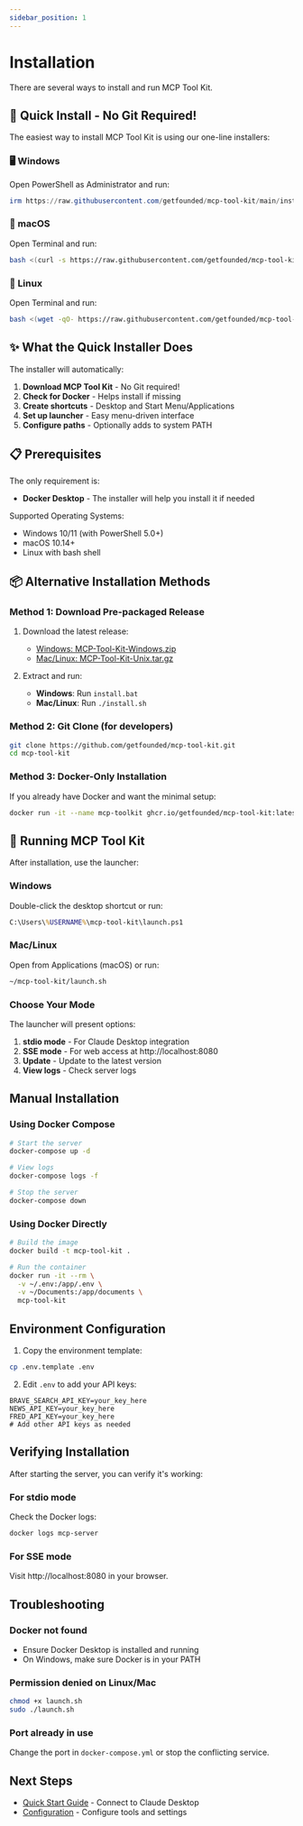 ```yaml
---
sidebar_position: 1
---
```


# Installation

There are several ways to install and run MCP Tool Kit.

## 🚀 Quick Install - No Git Required!

The easiest way to install MCP Tool Kit is using our one-line installers:

### 🖥️ Windows

Open PowerShell as Administrator and run:

```powershell
irm https://raw.githubusercontent.com/getfounded/mcp-tool-kit/main/install.ps1 | iex
```

### 🍎 macOS

Open Terminal and run:

```bash
bash <(curl -s https://raw.githubusercontent.com/getfounded/mcp-tool-kit/main/install.sh)
```

### 🐧 Linux

Open Terminal and run:

```bash
bash <(wget -qO- https://raw.githubusercontent.com/getfounded/mcp-tool-kit/main/install.sh)
```

## ✨ What the Quick Installer Does

The installer will automatically:

1. **Download MCP Tool Kit** - No Git required!
2. **Check for Docker** - Helps install if missing
3. **Create shortcuts** - Desktop and Start Menu/Applications
4. **Set up launcher** - Easy menu-driven interface
5. **Configure paths** - Optionally adds to system PATH

## 📋 Prerequisites

The only requirement is:
- **Docker Desktop** - The installer will help you install it if needed

Supported Operating Systems:
- Windows 10/11 (with PowerShell 5.0+)
- macOS 10.14+
- Linux with bash shell

## 📦 Alternative Installation Methods

### Method 1: Download Pre-packaged Release

1. Download the latest release:
   - [Windows: MCP-Tool-Kit-Windows.zip](https://github.com/getfounded/mcp-tool-kit/releases/latest)
   - [Mac/Linux: MCP-Tool-Kit-Unix.tar.gz](https://github.com/getfounded/mcp-tool-kit/releases/latest)

2. Extract and run:
   - **Windows**: Run `install.bat`
   - **Mac/Linux**: Run `./install.sh`

### Method 2: Git Clone (for developers)

```bash
git clone https://github.com/getfounded/mcp-tool-kit.git
cd mcp-tool-kit
```

### Method 3: Docker-Only Installation

If you already have Docker and want the minimal setup:

```bash
docker run -it --name mcp-toolkit ghcr.io/getfounded/mcp-tool-kit:latest
```

## 🚦 Running MCP Tool Kit

After installation, use the launcher:

### Windows
Double-click the desktop shortcut or run:
```cmd
C:\Users\%USERNAME%\mcp-tool-kit\launch.ps1
```

### Mac/Linux
Open from Applications (macOS) or run:
```bash
~/mcp-tool-kit/launch.sh
```

### Choose Your Mode

The launcher will present options:
1. **stdio mode** - For Claude Desktop integration
2. **SSE mode** - For web access at http://localhost:8080
3. **Update** - Update to the latest version
4. **View logs** - Check server logs

## Manual Installation

### Using Docker Compose

```bash
# Start the server
docker-compose up -d

# View logs
docker-compose logs -f

# Stop the server
docker-compose down
```

### Using Docker Directly

```bash
# Build the image
docker build -t mcp-tool-kit .

# Run the container
docker run -it --rm \
  -v ~/.env:/app/.env \
  -v ~/Documents:/app/documents \
  mcp-tool-kit
```

## Environment Configuration

1. Copy the environment template:
```bash
cp .env.template .env
```

2. Edit `.env` to add your API keys:
```env
BRAVE_SEARCH_API_KEY=your_key_here
NEWS_API_KEY=your_key_here
FRED_API_KEY=your_key_here
# Add other API keys as needed
```

## Verifying Installation

After starting the server, you can verify it's working:

### For stdio mode
Check the Docker logs:
```bash
docker logs mcp-server
```

### For SSE mode
Visit http://localhost:8080 in your browser.

## Troubleshooting

### Docker not found
- Ensure Docker Desktop is installed and running
- On Windows, make sure Docker is in your PATH

### Permission denied on Linux/Mac
```bash
chmod +x launch.sh
sudo ./launch.sh
```

### Port already in use
Change the port in `docker-compose.yml` or stop the conflicting service.

## Next Steps

- [Quick Start Guide](quick-start) - Connect to Claude Desktop
- [Configuration](configuration) - Configure tools and settings